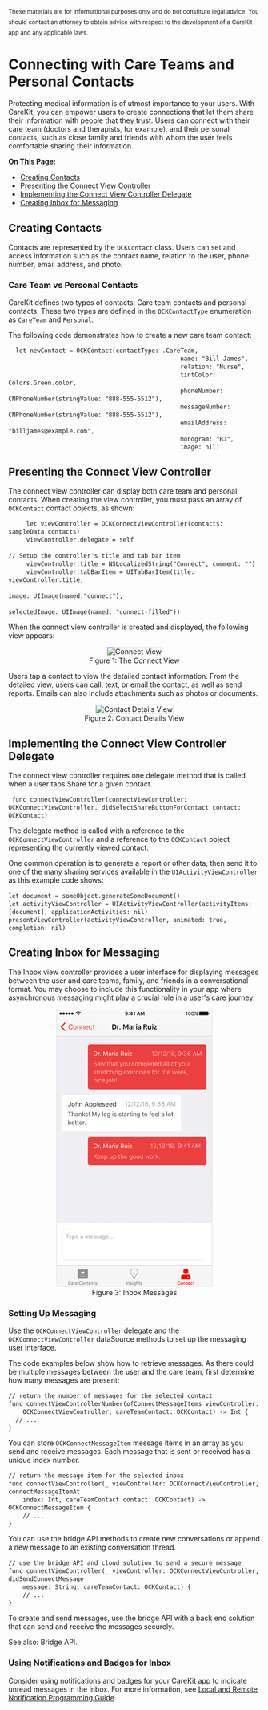<br/>
<sub>These materials are for informational purposes only and do not constitute legal advice. You should contact an attorney to obtain advice with respect to the development of a CareKit app and any applicable laws.</sub>

# Connecting with Care Teams and Personal Contacts
Protecting medical information is of utmost importance to your users. With CareKit, you can empower users to create connections that let them share their information with people that they trust. Users can connect with their care team (doctors and therapists, for example), and their personal contacts, such as close family and friends with whom the user feels comfortable sharing their information.

**On This Page:**
<ul>
<li> <a href="#create">Creating Contacts</a> </li>
<li><a href="#view">Presenting the Connect View Controller</a> </li>
<li><a href="#delegate">Implementing the Connect View Controller Delegate</a> </li>
<li><a href="#inbox">Creating Inbox for Messaging</a></li>
</ul> 


## Creating Contacts<a name="create"></a>
Contacts are represented by the `OCKContact` class. Users can set and access information such as the contact name, relation to the user, phone number, email address, and photo.

### Care Team vs Personal Contacts
CareKit defines two types of contacts: Care team contacts and personal contacts. These two types are defined in the `OCKContactType` enumeration as `CareTeam` and `Personal`.

The following code demonstrates how to create a new care team contact:

      let newContact = OCKContact(contactType: .CareTeam,
                                                    name: "Bill James",
                                                    relation: "Nurse",
                                                    tintColor: Colors.Green.color,
                                                    phoneNumber: CNPhoneNumber(stringValue: "888-555-5512"),
                                                    messageNumber: CNPhoneNumber(stringValue: "888-555-5512"),
                                                    emailAddress: "billjames@example.com",
                                                    monogram: "BJ",
                                                    image: nil)

## Presenting the Connect View Controller<a name="view"></a>
The connect view controller can display both care team and personal contacts. When creating the view controller, you must pass an array of `OCKContact` contact objects, as shown:
    
         let viewController = OCKConnectViewController(contacts: sampleData.contacts)
         viewController.delegate = self
         
    // Setup the controller's title and tab bar item
         viewController.title = NSLocalizedString("Connect", comment: "")
         viewController.tabBarItem = UITabBarItem(title: viewController.title,
                                                                       image: UIImage(named:"connect"),  
                                                                       selectedImage: UIImage(named: "connect-filled"))
    

When the connect view controller is created and displayed, the following view appears:

<center><img src="ConnectingWithCareTeamsAndPersonalContactsImages/ContactsView.png" style="border: solid #e0e0e0 1px;" width="310px" alt="Connect View"/>
<figcaption>Figure 1: The Connect View</figcaption></center>

Users tap a contact to view the detailed contact information. From the detailed view, users can call, text, or email the contact, as well as send reports. Emails can also include attachments such as photos or documents.

<center><img src="ConnectingWithCareTeamsAndPersonalContactsImages/ContactDetails.png" style="border: solid #e0e0e0 1px;" width="310px" alt="Contact Details View"/>
<figcaption>Figure 2: Contact Details View</figcaption></center>


## Implementing the Connect View Controller Delegate<a name="delegate"></a>
The connect view controller requires one delegate method that is called when a user taps Share for a given contact.
    
     func connectViewController(connectViewController: OCKConnectViewController, didSelectShareButtonForContact contact: OCKContact)

The delegate method is called with a reference to the `OCKConnectViewController` and a reference to the `OCKContact` object representing the currently viewed contact.

One common operation is to generate a report or other data, then send it to one of the many sharing services available in the `UIActivityViewController` as this example code shows:
   
    let document = someObject.generateSomeDocument()
    let activityViewController = UIActivityViewController(activityItems: [document], applicationActivities: nil)     
    presentViewController(activityViewController, animated: true, completion: nil)
   

## Creating Inbox for Messaging<a name="inbox"></a>

The Inbox view controller provides a user interface for displaying messages between the user and care teams, family, and friends in a conversational format. You may choose to include this functionality in your app where asynchronous messaging might play a crucial role in a user's care journey.

<center><img src="ConnectingWithCareTeamsAndPersonalContactsImages/ConnectMessage.png" style="border: solid #e0e0e0 1px;" width="310px" alt="Inbox Messages View"/>
<figcaption>Figure 3: Inbox Messages</figcaption></center>


### Setting Up Messaging
Use the `OCKConnectViewController` delegate and the `OCKConnectViewController` dataSource methods to set up the messaging user interface.
 
The code examples below show how to retrieve messages. As there could be multiple messages between the user and the care team, first determine how many messages are present:

    // return the number of messages for the selected contact
    func connectViewControllerNumber(ofConnectMessageItems viewController:
        OCKConnectViewController, careTeamContact: OCKContact) -> Int {
      // ...
    }


You can store `OCKConnectMessageItem`  message items in an array as you send and receive messages. Each message that is sent or received has a unique index number. 

    // return the message item for the selected inbox
    func connectViewController(_ viewController: OCKConnectViewController, connectMessageItemAt 
        index: Int, careTeamContact contact: OCKContact) -> OCKConnectMessageItem {
        // ...
    }


You can use the bridge API methods to create new conversations or append a new message to an existing conversation thread.

    // use the bridge API and cloud solution to send a secure message
    func connectViewController(_ viewController: OCKConnectViewController, didSendConnectMessage
        message: String, careTeamContact: OCKContact) {
        // ...
    }

To create and send messages, use the bridge API with a back end solution that can send and receive the messages securely.

See also:  Bridge API.

### Using Notifications and Badges for Inbox
Consider using notifications and badges for your CareKit app to indicate unread messages in the inbox.
For more information, see [Local and Remote Notification Programming Guide](https://developer.apple.com/library/ios/documentation/NetworkingInternet/Conceptual/RemoteNotificationsPG/Chapters/Introduction.html#//apple_ref/doc/uid/TP40008194).
